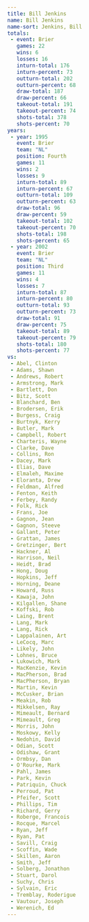 ```yaml
---
title: Bill Jenkins
name: Bill Jenkins
name-sort: Jenkins, Bill
totals:
 - event: Brier
   games: 22
   wins: 6
   losses: 16
   inturn-total: 176
   inturn-percent: 73
   outturn-total: 202
   outturn-percent: 68
   draw-total: 187
   draw-percent: 66
   takeout-total: 191
   takeout-percent: 74
   shots-total: 378
   shots-percent: 70
years:
 - year: 1995
   event: Brier
   team: "NL"
   position: Fourth
   games: 11
   wins: 2
   losses: 9
   inturn-total: 89
   inturn-percent: 67
   outturn-total: 109
   outturn-percent: 63
   draw-total: 96
   draw-percent: 59
   takeout-total: 102
   takeout-percent: 70
   shots-total: 198
   shots-percent: 65
 - year: 2002
   event: Brier
   team: "NL"
   position: Third
   games: 11
   wins: 4
   losses: 7
   inturn-total: 87
   inturn-percent: 80
   outturn-total: 93
   outturn-percent: 73
   draw-total: 91
   draw-percent: 75
   takeout-total: 89
   takeout-percent: 79
   shots-total: 180
   shots-percent: 77
vs:
 - Abel, Clinton
 - Adams, Shawn
 - Andrews, Robert
 - Armstrong, Mark
 - Bartlett, Don
 - Bitz, Scott
 - Blanchard, Ben
 - Brodersen, Erik
 - Burgess, Craig
 - Burtnyk, Kerry
 - Butler, Mark
 - Campbell, Robert
 - Charteris, Wayne
 - Clarke, Dave
 - Collins, Ron
 - Dacey, Mark
 - Elias, Dave
 - Elmaleh, Maxime
 - Eloranta, Drew
 - Feldman, Alfred
 - Fenton, Keith
 - Ferbey, Randy
 - Folk, Rick
 - Frans, Joe
 - Gagnon, Jean
 - Gagnon, Steeve
 - Gallant, Peter
 - Grattan, James
 - Gretzinger, Bert
 - Hackner, Al
 - Harrison, Neil
 - Heidt, Brad
 - Hong, Doug
 - Hopkins, Jeff
 - Horning, Deane
 - Howard, Russ
 - Kawaja, John
 - Kilgallen, Shane
 - Koffski, Rob
 - Laing, Brent
 - Lang, Mark
 - Lang, Rick
 - Lappalainen, Art
 - LeCocq, Marc
 - Likely, John
 - Lohnes, Bruce
 - Lukowich, Mark
 - MacKenzie, Kevin
 - MacPherson, Brad
 - MacPherson, Bryan
 - Martin, Kevin
 - McCusker, Brian
 - Meakin, Rob
 - Mikkelsen, Ray
 - Mimeault, Bernard
 - Mimeault, Greg
 - Morris, John
 - Moskowy, Kelly
 - Nedohin, David
 - Odian, Scott
 - Odishaw, Grant
 - Ormbsy, Dan
 - O'Rourke, Mark
 - Pahl, James
 - Park, Kevin
 - Patriquin, Chuck
 - Perroud, Pat
 - Pfeifer, Scott
 - Phillips, Tim
 - Richard, Gerry
 - Roberge, Francois
 - Rocque, Marcel
 - Ryan, Jeff
 - Ryan, Pat
 - Savill, Craig
 - Scoffin, Wade
 - Skillen, Aaron
 - Smith, Jeff
 - Solberg, Jonathon
 - Stuart, Darol
 - Suchy, Chris
 - Sylvain, Eric
 - Tremblay, Roderigue
 - Vautour, Joseph
 - Werenich, Ed
---
```

